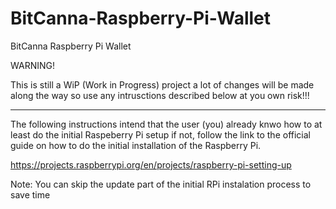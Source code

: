 # BitCanna-Raspberry-Pi-Wallet
BitCanna Raspberry Pi Wallet

WARNING!

This is still a WiP (Work in Progress) project a lot of changes will be made along the way so use any intrusctions described below at you own risk!!!

----------------------------------------------------------------------------------------------------------------------------------------------------

The following instructions intend that the user (you) already knwo how to at least do the initial Raspeberry Pi setup if not, follow the link to the official guide on how to do the initial installation of the Raspberry Pi.

https://projects.raspberrypi.org/en/projects/raspberry-pi-setting-up

Note: You can skip the update part of the initial RPi instalation process to save time

